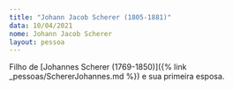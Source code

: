 ```yaml
---
title: "Johann Jacob Scherer (1805-1881)"
data: 10/04/2021
nome: Johann Jacob Scherer
layout: pessoa
---
```


Filho de [Johannes Scherer (1769-1850)]({% link _pessoas/SchererJohannes.md %}) e sua primeira esposa.


